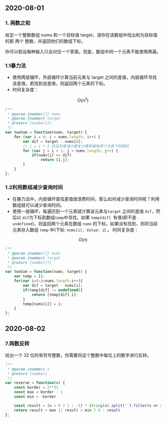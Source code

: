 ## 2020-08-01

### 1. 两数之和

给定一个整数数组 nums 和一个目标值 target，请你在该数组中找出和为目标值的那 两个 整数，并返回他们的数组下标。

你可以假设每种输入只会对应一个答案。但是，数组中同一个元素不能使用两遍。

### 1.1暴力法

- 使用两层循环，外层循环计算当前元素与 target 之间的差值，内层循环寻找该差值，若找到该差值，则返回两个元素的下标。
- 时间复杂度：

$$
O(n^2)
$$

```js
/**
 * @param {number[]} nums
 * @param {number} target
 * @return {number[]}
 */
var twoSum = function(nums, target) {
    for (var i = 0; i < nums.length; i++) {
        var dif = target - nums[i];
        // j = i + 1 的目的是减少重复计算和避免两个元素下标相同
        for (var j = i + 1; j < nums.length; j++) {
            if(nums[j] == dif)
                return [i,j];
        }
    }
};
```

### 1.2利用数组减少查询时间

- 在暴力法中，内层循环查找差值很浪费时间，那么如何减少查询时间呢？利用数组就可以减少查询时间。
- 使用一层循环，每遍历到一个元素就计算该元素与`target` 之间的差值 `dif`，然后以 `dif`为下标到数组`temp`中寻找，如果 `temp[dif] `有值(即不是 `undefined`)，则返回两个元素在数组 `nums` 的下标，如果没有找到，则将当前元素存入数组 `temp` 中(下标: `nums[i], Value: i`) 。
  时间复杂度：

$$
O(n)
$$

```js
/**
 * @param {number[]} nums
 * @param {number} target
 * @return {number[]}
 */
var twoSum = function(nums, target) {
    var temp = [];
    for(var i=0;i<nums.length;i++){
        var dif = target - nums[i];
        if(temp[dif] != undefined){
            return [temp[dif],i];
        }
        temp[nums[i]] = i;
    }
};
```

## 2020-08-02

### 7.两数反转

给出一个 32 位的有符号整数，你需要将这个整数中每位上的数字进行反转。

```js
/**
 * @param {number} x
 * @return {number}
 */
var reverse = function(x) {
    const border = 2**31
    const max = border - 1
    const min = -border

    const result = (x > 0 ? 1 : -1) * String(x).split('').filter(x => x !== '-').reverse().join('')
    return result > max || result < min ? 0 : result 
};
```

